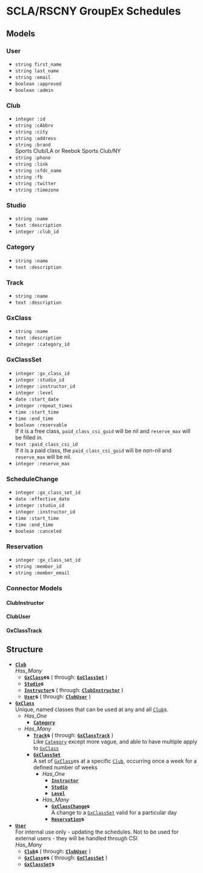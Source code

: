 # SCLA/RSCNY GroupEx Schedules

## Models

### User
- `string first_name`
- `string last_name`
- `string :email`
- `boolean :approved`
- `boolean :admin`

### Club
- `integer :id`
- `string :cAbbrv`
- `string :city`
- `string :address`
- `string :brand`  
  Sports Club/LA or Reebok Sports Club/NY
- `string :phone`
- `string :link`
- `string :sfdc_name`
- `string :fb`
- `string :twitter`
- `string :timezone`

### Studio
- `string :name`
- `text :description`
- `integer :club_id`

### Category
- `string :name`
- `text :description`

### Track
- `string :name`
- `text :description`

### GxClass
- `string :name`
- `text :description`
- `integer :category_id`

### GxClassSet
- `integer :gx_class_id`
- `integer :studio_id`
- `integer :instructor_id`
- `integer :level`
- `date :start_date`
- `integer :repeat_times`
- `time :start_time`
- `time :end_time`
- `boolean :reservable`  
  If it is a free class, `paid_class_csi_guid` will be nil and `reserve_max` will be filled in.
- `text :paid_class_csi_id`  
  If it is a paid class, the `paid_class_csi_guid` will be non-nil and `reserve_max` will be nil.
- `integer :reserve_max`

### ScheduleChange
- `integer :gx_class_set_id`
- `date :effective_date`
- `integer :studio_id`
- `integer :instructor_id`
- `time :start_time`
- `time :end_time`
- `boolean :canceled`

### Reservation
- `integer :gx_class_set_id`
- `string :member_id`
- `string :member_email`

### Connector Models

#### ClubInstructor
#### ClubUser
#### GxClassTrack

## Structure
- **[`Club`](#club)**  
    *Has_Many*
    - **[`GxClass`](#gxclass)es** ( through: **[`GxClassSet`](#gxclassset)** )
    - **[`Studio`](#studio)s**
    - **[`Instructor`](#instructor)s** ( through: **[`ClubInstructor`](#clubinstructor)** )
    - **[`User`](#user)s** ( through: **[`ClubUser`](#clubuser)** )
- **[`GxClass`](#gxclass)**  
    Unique, named classes that can be used at any and all [`Club`](#club)s.  
    - *Has_One*
        - **[`Category`](#category)**
    - *Has_Many*
        - **[`Track`](#track)s** ( through: **[`GxClassTrack`](#gxclasstrack)** )  
          Like [`Category`](#category) except more vague, and able to have multiple apply to [`GxClass`](#gxclass)
        - **[`GxClassSet`](#gxclassset)**  
            A set of [`GxClass`](#gxclass)es at a specific [`Club`](#club), occurring once a week for a defined number of weeks  
            - *Has_One*
                - **[`Instructor`](#instructor)**
                - **[`Studio`](#studio)**
                - **[`Level`](#level)**
            - *Has_Many*
                - **[`GxClassChange`](#gxclasschange)s**  
                  A change to a [`GxClassSet`](#gxclassset) valid for a particular day
                - **[`Reservation`](#reservation)s**
- **[`User`](#user)**  
    For internal use only - updating the schedules. Not to be used for external users - they will be handled through CSI  
    *Has_Many*
    - **[`Club`](#club)s** ( through: **[`ClubUser`](#clubuser)** )
    - **[`GxClass`](#gxclass)es** ( through: **[`GxClassSet`](#gxclassset)** )
    - **[`GxClassSet`](#gxclassset)s**
